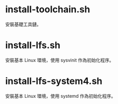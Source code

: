 install-toolchain.sh
====================
安裝基礎工具鏈。

install-lfs.sh
==============
安裝基本 Linux 環境，使用 sysvinit 作為初始化程序。

install-lfs-system4.sh
======================
安裝基本 Linux 環境，使用 systemd 作為初始化程序。